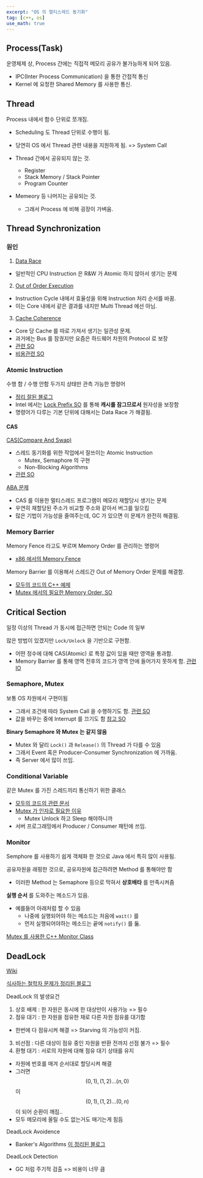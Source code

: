 ```yaml
---
excerpt: "OS 의 멀티스레드 동기화"
tag: [c++, os]
use_math: true
---
```


## Process(Task)

운영체제 상, Process 간에는 직접적 메모리 공유가 불가능하게 되어 있음.
+ IPC(Inter Process Communication) 을 통한 간접적 통신
+ Kernel 에 요청한 Shared Memory 를 사용한 통신.

## Thread

Process 내에서 함수 단위로 쪼개짐.
+ Scheduling 도 Thread 단위로 수행이 됨.
+ 당연히 OS 에서 Thread 관련 내용을 지원하게 됨. => System Call

+ Thread 간에서 공유되지 않는 것.
  + Register
  + Stack Memory / Stack Pointer
  + Program Counter
+ Memeory 등 나머지는 공유되는 것.
  + 그래서 Process 에 비해 굉장이 가벼움.


## Thread Synchronization

### 원인

1. [Data Race](https://en.wikipedia.org/wiki/Race_condition#Data_race)
  + 일반적인 CPU Instruction 은 R&W 가 Atomic 하지 않아서 생기는 문제 
2. [Out of Order Execution](https://en.wikipedia.org/wiki/Out-of-order_execution)
  + Instruction Cycle 내에서 효율성을 위해 Instruction 처리 순서를 바꿈.
  + 이는 Core 내에서 같은 결과를 내지만 Multi Thread 에선 아님.
3. [Cache Coherence](https://en.wikipedia.org/wiki/Cache_coherence)
  + Core 당 Cache 를 따로 가져서 생기는 일관성 문제.
  + 과거에는 Bus 를 잠궜지만 요즘은 하드웨어 차원의 Protocol 로 보장
  + [관련 SO](https://stackoverflow.com/questions/14758088/how-are-atomic-operations-implemented-at-a-hardware-level)
  + [비용관련 SO](https://stackoverflow.com/questions/2538070/atomic-operation-cost/2783981#2783981)


### Atomic Instruction

수행 함 / 수행 안함 두가지 상태만 관측 가능한 명령어
+ [정리 잘된 블로그](https://preshing.com/20130618/atomic-vs-non-atomic-operations/)
+ Intel 에서는 [Lock Prefix SO](https://stackoverflow.com/questions/29880015/lock-prefix-vs-mesi-protocol) 를 통해 __캐시를 잠그므로서__ 원자성을 보장함
+ 명령어가 다루는 기본 단위에 대해서는 Data Race 가 해결됨.

#### CAS

[CAS(Compare And Swap)](https://en.wikipedia.org/wiki/Compare-and-swap)
+ 스레드 동기화를 위한 작업에서 잘쓰이는 Atomic Instruction
  + Mutex, Semaphore 의 구현
  + Non-Blocking Algorithms
+ [관련 SO](https://stackoverflow.com/questions/22339466/how-compare-and-swap-works)

[ABA 문제](https://en.wikipedia.org/wiki/Compare-and-swap#ABA_problem)
+ CAS 를 이용한 멀티스레드 프로그램이 메모리 재할당시 생기는 문제
+ 우연히 재할당된 주소가 비교할 주소와 같아서 버그를 일으킴
+ 많은 기법이 가능성을 줄여주는데, GC 가 있으면 이 문제가 완전히 해결됨.



### Memory Barrier

Memory Fence 라고도 부르며 Memory Order 를 관리하는 명령어
+ [x86 에서의 Memory Fence ](https://stackoverflow.com/questions/50323347/how-many-memory-barriers-instructions-does-an-x86-cpu-have)

Memory Barrier 를 이용해서 스레드간 Out of Memory Order 문제를 해결함.
+ [모두의 코드의 C++ 예제](https://modoocode.com/271)
+ [Mutex 에서의 필요한 Memory Order, SO](https://stackoverflow.com/questions/17046558/how-does-a-mutex-ensure-a-variables-value-is-consistent-across-cores)



## Critical Section

일정 이상의 Thread 가 동시에 접근하면 안되는 Code 의 일부   

많은 방법이 있겠지만 ```Lock/Unlock``` 을 기반으로 구현함.
+ 어떤 정수에 대해 CAS(Atomic) 로 특정 값이 있을 때만 영역을 통과함.
+ Memory Barrier 를 통해 영역 전후의 코드가 영역 안에 들어가지 못하게 함. [관련 IO](https://stackoverflow.com/questions/50951011/how-does-a-mutex-lock-and-unlock-functions-prevents-cpu-reordering)

### Semaphore, Mutex

보통 OS 차원에서 구현이됨
+ 그래서 조건에 따라 System Call 을 수행하기도 함. [관련 SO](https://stackoverflow.com/questions/5176130/does-mutex-call-a-system-call)
+ 값을 바꾸는 중에 Interrupt 를 끄기도 함 [참고 SO](https://stackoverflow.com/questions/27561084/semaphore-implementation-why-is-disabling-interrupts-required-along-with-test)

__Binary Semaphore 와 Mutex 는 같지 않음__
+ Mutex 와 달리 ```Lock()``` 과 ```Release()``` 의 Thread 가 다를 수 있음
+ 그래서 Event 혹은 Producer-Consumer Synchronization 에 가까움. 
+ 즉 Server 에서 많이 쓰임.

### Conditional Variable

같은 Mutex 를 가진 스레드끼리 통신하기 위한 클래스
+ [모두의 코드의 관련 문서](https://modoocode.com/270)
+ [Mutex 가 인자로 필요한 이유](https://stackoverflow.com/questions/2763714/why-do-pthreads-condition-variable-functions-require-a-mutex)
  + Mutex Unlock 하고 Sleep 해야하니까
+ 서버 프로그래밍에서 Producer / Consumer 패턴에 쓰임.

### Monitor

Semphore 를 사용하기 쉽게 객체화 한 것으로 Java 에서 특히 많이 사용됨.

공유자원을 래핑한 것으로, 공유자원에 접근하려면 Method 를 통해야만 함
+ 이러한 Method 는 Semaphore 등으로 막혀서 __상호배타__ 를 만족시켜줌

__실행 순서__ 를 도와주는 메소드가 있음.
+ 예를들어 아래처럼 할 수 있음
  + 나중에 실행되어야 하는 메소드는 처음에 ```wait()``` 를
  + 먼저 실행되어야하는 메소드는 끝에 ```notify()``` 를 둚.

[Mutex 를 사용한 C++ Monitor Class](https://stackoverflow.com/questions/12647217/making-a-c-class-a-monitor-in-the-concurrent-sense)

## DeadLock

[Wiki](https://ko.wikipedia.org/wiki/%EA%B5%90%EC%B0%A9_%EC%83%81%ED%83%9C)

[식사하는 철학자 문제가 정리된 블로그](https://simsimjae.tistory.com/72)

DeadLock 의 발생요건
1. 상호 배제 : 한 자원은 동시에 한 대상만이 사용가능 => 필수
2. 점유 대기 : 한 자원을 점유한 채로 다른 자원 점유를 대기함
  + 한번에 다 점유시켜 해결 => Starving 의 가능성이 커짐.
3. 비선점 : 다른 대상이 점유 중인 자원을 반환 전까지 선점 불가 => 필수
4. 환형 대기 : 서로의 자원에 대해 점유 대기 상태를 유지
  + 자원에 번호를 매겨 순서대로 할당시켜 해결  
  + 그러면 $$(0, 1), (1, 2) ... (n, 0)$$ 이 $$ (0, 1), (1, 2) ... (0, n)$$ 이 되어 순환이 깨짐..
  + 모두 메모리에 올릴 수도 없는거도 매기는게 힘듬

DeadLock Avoidence
+ Banker's Algorithms [이 정리된 블로그](https://jhnyang.tistory.com/102)

DeadLock Detection
+ GC 처럼 주기적 검출 => 비용이 너무 큼